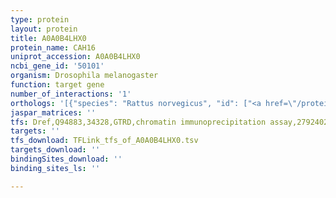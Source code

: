 ```yaml
---
type: protein
layout: protein
title: A0A0B4LHX0
protein_name: CAH16
uniprot_accession: A0A0B4LHX0
ncbi_gene_id: '50101'
organism: Drosophila melanogaster
function: target gene
number_of_interactions: '1'
orthologs: '[{"species": "Rattus norvegicus", "id": ["<a href=\"/protein/f1lq08\">F1LQ08</a>"]}]'
jaspar_matrices: ''
tfs: Dref,Q94883,34328,GTRD,chromatin immunoprecipitation assay,27924024%5Buid%5D,No
targets: ''
tfs_download: TFLink_tfs_of_A0A0B4LHX0.tsv
targets_download: ''
bindingSites_download: ''
binding_sites_ls: ''

---
```


